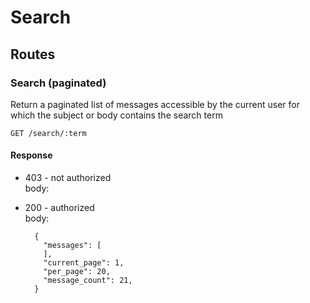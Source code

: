 # Search

## Routes

### Search (paginated)

Return a paginated list of messages accessible by the current user for
which the subject or body contains the search term

    GET /search/:term

#### Response

* 403 - not authorized  
  body: <blank>  
* 200 - authorized  
  body:

        {
          "messages": [
          ],
          "current_page": 1,
          "per_page": 20,
          "message_count": 21,
        }
